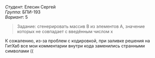 _Студент_: Елесин Сергей  
_Группа_: БПИ-193  
_Вариант_: 5

> Задание: сгенерировать массив В из элементов A, значение которых не совпадает с введённым числом x   

К сожалению, из-за проблем с кодировкой, при заливке решения на ГитХаб все мои комментарии внутри кода заменились странными символами ((
